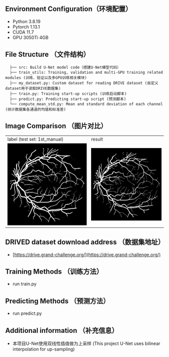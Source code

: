 
## Environment Configuration（环境配置）
* Python 3.8.19
* Pytorch 1.13.1
* CUDA 11.7
* GPU 3050Ti 4GB

## File Structure （文件结构）

```
  ├── src: Build U-Net model code（搭建U-Net模型代码）
  ├── train_utils: Training, validation and multi-GPU training related modules (训练、验证以及多GPU训练相关模块)
  ├── my_dataset.py: Custom dataset for reading DRIVE dataset (自定义dataset用于读取DRIVE数据集)
  ├── train.py: Training start-up scripts (训练启动脚本)
  ├── predict.py: Predicting start-up script (预测脚本)
  └── compute_mean_std.py: Mean and standard deviation of each channel (统计数据集各通道的均值和标准差)
```

## Image Comparison （图片对比）
<table>
    <tr>
    <td>label (test set: 1st_manual) </td>
    <td>result</td>

  </tr>
  <tr>
    <td><img src="./test_result_1.png"></td>
    <td><img src="./DRIVE/test/1st_manual/01_manual1.gif"></td>
  </tr>
</table>

## DRIVED dataset download address （数据集地址）
* [https://drive.grand-challenge.org/](https://drive.grand-challenge.org/)


## Training Methods （训练方法）
* run train.py

## Predicting Methods （预测方法）
* run predict.py

## Additional information （补充信息）
* 本项目U-Net使用双线性插值做为上采样 (This project U-Net uses bilinear interpolation for up-sampling)

